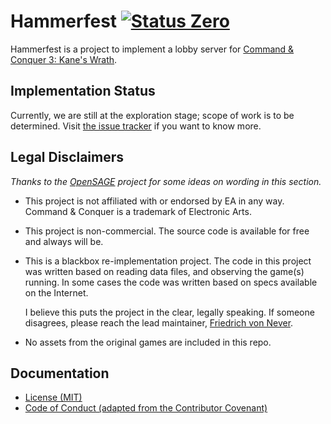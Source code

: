 Hammerfest [![Status Zero][status-zero]][andivionian-status-classifier]
==========

Hammerfest is a project to implement a lobby server for [Command & Conquer 3: Kane's Wrath][cnc3].

Implementation Status
---------------------

Currently, we are still at the exploration stage; scope of work is to be determined. Visit [the issue tracker][issues] if you want to know more.

Legal Disclaimers
-----------------

_Thanks to the [OpenSAGE][opensage] project for some ideas on wording in this section._

- This project is not affiliated with or endorsed by EA in any way. Command & Conquer is a trademark of Electronic Arts.
- This project is non-commercial. The source code is available for free and always will be.
- This is a blackbox re-implementation project. The code in this project was written based on reading data files, and observing the game(s) running. In some cases the code was written based on specs available on the Internet.
  
  I believe this puts the project in the clear, legally speaking. If someone disagrees, please reach the lead maintainer, [Friedrich von Never][fornever].

- No assets from the original games are included in this repo.

Documentation
-------------

- [License (MIT)][docs.license]
- [Code of Conduct (adapted from the Contributor Covenant)][docs.code-of-conduct]

[andivionian-status-classifier]: https://github.com/ForNeVeR/andivionian-status-classifier#status-zero-
[cnc3]: https://cnc.fandom.com/wiki/Command_%26_Conquer_3:_Kane%27s_Wrath
[docs.code-of-conduct]: CODE_OF_CONDUCT.md
[docs.license]: LICENSE.md
[fornever]: https://github.com/ForNeVeR/
[issues]: https://github.com/ForNeVeR/Hammerfest/issues
[opensage]: https://github.com/OpenSAGE/OpenSAGE
[status-zero]: https://img.shields.io/badge/status-zero-lightgrey.svg
